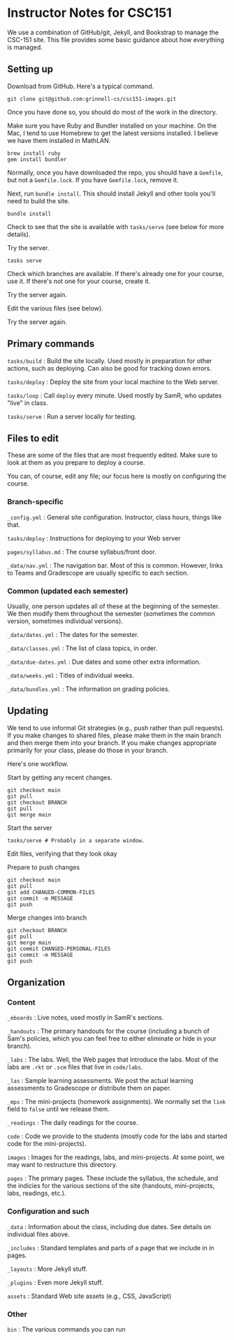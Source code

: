 Instructor Notes for CSC151
===========================

We use a combination of GitHub/git, Jekyll, and Bookstrap to manage
the CSC-151 site.  This file provides some basic guidance about how
everything is managed.

Setting up
----------

Download from GitHub.  Here's a typical command.

    git clone git@github.com:grinnell-cs/csc151-images.git 

Once you have done so, you should do most of the work in the directory.

Make sure you have Ruby and Bundler installed on your machine.  On the
Mac, I tend to use Homebrew to get the latest versions installed.  I
believe we have them installed in MathLAN.

    brew install ruby
    gem install bundler

Normally, once you have downloaded the repo, you should have a `Gemfile`,
but not a `Gemfile.lock`.  If you have `Gemfile.lock`, remove it.

Next, run `bundle install`.  This should install Jekyll and other tools
you'll need to build the site.

    bundle install

Check to see that the site is available with `tasks/serve` (see below
for more details).

Try the server.

    tasks serve

Check which branches are available.  If there's already one for your
course, use it.  If there's not one for your course, create it.

Try the server again.

Edit the various files (see below).

Try the server again.

Primary commands
----------------

`tasks/build`
  : Build the site locally.  Used mostly in preparation for other actions,
    such as deploying.  Can also be good for tracking down errors.

`tasks/deploy`
  : Deploy the site from your local machine to the Web server.

`tasks/loop`
  : Call `deploy` every minute.  Used mostly by SamR, who updates "live"
    in class.

`tasks/serve`
  : Run a server locally for testing.

Files to edit
-------------

These are some of the files that are most frequently edited. Make
sure to look at them as you prepare to deploy a course.

You can, of course, edit any file; our focus here is mostly on configuring
the course.

### Branch-specific

`_config.yml`
  : General site configuration.  Instructor, class hours, things like that.

`tasks/deploy`
  : Instructions for deploying to your Web server

`pages/syllabus.md`
  : The course syllabus/front door.

`_data/nav.yml`
  : The navigation bar. Most of this is common. However, links to Teams and Gradescope are usually specific to each section.

### Common (updated each semester)

Usually, one person updates all of these at the beginning of the semester. We then modify them throughout the semester (sometimes the common version, sometimes individual versions).

`_data/dates.yml`
  : The dates for the semester.  

`_data/classes.yml`
  : The list of class topics, in order.

`_data/due-dates.yml`
  : Due dates and some other extra information.

`_data/weeks.yml`
  : Titles of individual weeks.

`_data/bundles.yml`
  : The information on grading policies.

Updating
--------

We tend to use informal Git strategies (e.g., push rather than pull requests).
If you make changes to shared files, please make them in the main branch
and then merge them into your branch.  If you make changes appropriate
primarily for your class, please do those in your branch.

Here's one workflow.

Start by getting any recent changes.

    git checkout main
    git pull
    git checkout BRANCH
    git pull
    git merge main

Start the server

    tasks/serve # Probably in a separate window.

Edit files, verifying that they look okay

Prepare to push changes

    git checkout main
    git pull
    git add CHANGED-COMMON-FILES
    git commit -m MESSAGE
    git push

Merge changes into branch

    git checkout BRANCH
    git pull
    git merge main
    git commit CHANGED-PERSONAL-FILES
    git commit -m MESSAGE
    git push

Organization
------------

### Content

`_eboards` 
  : Live notes, used mostly in SamR's sections.

`_handouts` 
  : The primary handouts for the course (including a bunch of Sam's
    policies, which you can feel free to either eliminate or hide
    in your branch).

`_labs`
  : The labs. Well, the Web pages that introduce the labs. Most of
    the labs are `.rkt` or `.scm` files that live in `code/labs`.

`_las`
  : Sample learning assessments. We post the actual learning
    assessments to Gradescope or distribute them on paper.

`_mps`
  : The mini-projects (homework assignments). We normally set the
    `link` field to `false` until we release them.

`_readings`
  : The daily readings for the course.

`code`
  : Code we provide to the students (mostly code for the labs and
    started code for the mini-projects).

`images`
  : Images for the readings, labs, and mini-projects. At some point,
    we may want to restructure this directory.

`pages`
  : The primary pages. These include the syllabus, the schedule, and
    the indicies for the various sections of the site (handouts,
    mini-projects, labs, readings, etc.).

### Configuration and such

`_data` 
  : Information about the class, including due dates. See details on
    individual files above.

`_includes`
  : Standard templates and parts of a page that we include in in pages.

`_layouts`
  : More Jekyll stuff.

`_plugins`
  : Even more Jekyll stuff. 

`assets`
  : Standard Web site assets (e.g., CSS, JavaScript)

### Other

`bin` 
  : The various commands you can run

